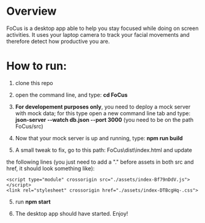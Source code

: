 # Overview
FoCus is a desktop app able to help you stay focused while doing on screen activities. It uses your laptop camera to track your facial movements and therefore detect how productive you are.

# How to run:

1) clone this repo

2) open the command line, and type: **cd FoCus**

3) **For developement purposes only**, you need to deploy a mock server with mock data; for this type open a new command line tab and type: **json-server --watch db.json --port 3000** (you need to be on the path FoCus/src)

3) Now that your mock server is up and running, type: **npm run build** 

4) A small tweak to fix, go to this path: FoCus\dist\index.html and update 

the following lines (you just need to add a "." before assets in both src and href, it should look something like): 

    <script type="module" crossorigin src="./assets/index-Bf79nDdV.js"></script>
    <link rel="stylesheet" crossorigin href="./assets/index-DTBcgHq-.css">

5) run **npm start**

6) The desktop app should have started. Enjoy!
